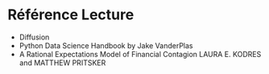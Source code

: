 # Référence Lecture

- Diffusion     
- Python Data Science Handbook by Jake VanderPlas
- A Rational Expectations Model of Financial Contagion
LAURA E. KODRES and MATTHEW PRITSKER

